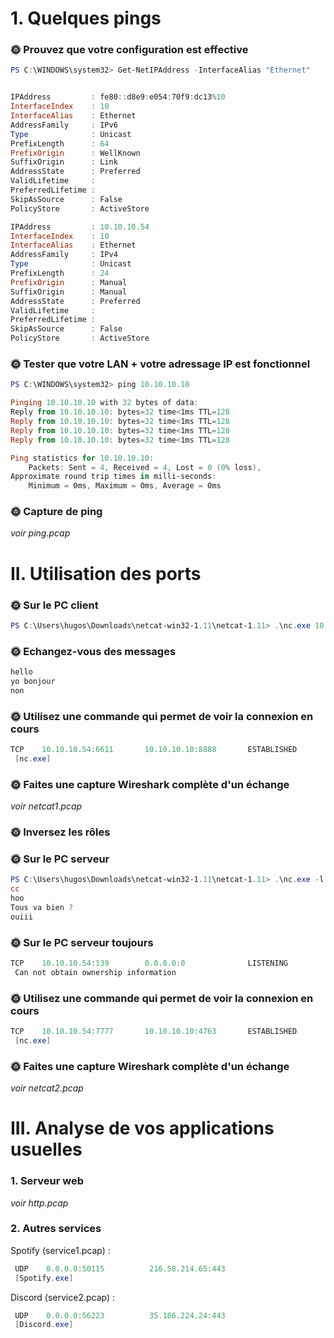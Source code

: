 # 1. Quelques pings

### **🌞 Prouvez que votre configuration est effective**

```powershell
PS C:\WINDOWS\system32> Get-NetIPAddress -InterfaceAlias "Ethernet"


IPAddress         : fe80::d8e9:e054:70f9:dc13%10
InterfaceIndex    : 10
InterfaceAlias    : Ethernet
AddressFamily     : IPv6
Type              : Unicast
PrefixLength      : 64
PrefixOrigin      : WellKnown
SuffixOrigin      : Link
AddressState      : Preferred
ValidLifetime     :
PreferredLifetime :
SkipAsSource      : False
PolicyStore       : ActiveStore

IPAddress         : 10.10.10.54
InterfaceIndex    : 10
InterfaceAlias    : Ethernet
AddressFamily     : IPv4
Type              : Unicast
PrefixLength      : 24
PrefixOrigin      : Manual
SuffixOrigin      : Manual
AddressState      : Preferred
ValidLifetime     :
PreferredLifetime :
SkipAsSource      : False
PolicyStore       : ActiveStore
```

### **🌞 Tester que votre LAN + votre adressage IP est fonctionnel**

```powershell
PS C:\WINDOWS\system32> ping 10.10.10.10

Pinging 10.10.10.10 with 32 bytes of data:
Reply from 10.10.10.10: bytes=32 time<1ms TTL=128
Reply from 10.10.10.10: bytes=32 time<1ms TTL=128
Reply from 10.10.10.10: bytes=32 time<1ms TTL=128
Reply from 10.10.10.10: bytes=32 time<1ms TTL=128

Ping statistics for 10.10.10.10:
    Packets: Sent = 4, Received = 4, Lost = 0 (0% loss),
Approximate round trip times in milli-seconds:
    Minimum = 0ms, Maximum = 0ms, Average = 0ms
```

### **🌞 Capture de ping**

_voir ping.pcap_

# II. Utilisation des ports

### **🌞 Sur le PC client**

```powershell
PS C:\Users\hugos\Downloads\netcat-win32-1.11\netcat-1.11> .\nc.exe 10.10.10.10 8888
```

### **🌞 Echangez-vous des messages**

```powershell
hello
yo bonjour
non
```

### **🌞 Utilisez une commande qui permet de voir la connexion en cours**

```powershell
TCP    10.10.10.54:6611       10.10.10.10:8888       ESTABLISHED
 [nc.exe]
 ```

### **🌞 Faites une capture Wireshark complète d'un échange**

_voir netcat1.pcap_

### **🌞 Inversez les rôles**

### **🌞 Sur le PC serveur**

```powershell
PS C:\Users\hugos\Downloads\netcat-win32-1.11\netcat-1.11> .\nc.exe -l -p 7777
cc
hoo
Tous va bien ?
ouiii
```

### **🌞 Sur le PC serveur toujours**

```powershell
TCP    10.10.10.54:139        0.0.0.0:0              LISTENING
 Can not obtain ownership information
```

### **🌞 Utilisez une commande qui permet de voir la connexion en cours**

```powershell
TCP    10.10.10.54:7777       10.10.10.10:4763       ESTABLISHED
 [nc.exe]
 ```

### **🌞 Faites une capture Wireshark complète d'un échange**

_voir netcat2.pcap_

# III. Analyse de vos applications usuelles

### **1. Serveur web**

_voir http.pcap_

### **2. Autres services**


Spotify (service1.pcap) : 
```powershell
 UDP    0.0.0.0:50115          216.58.214.65:443
 [Spotify.exe]
 ```

Discord (service2.pcap) :
```powershell
 UDP    0.0.0.0:56223          35.186.224.24:443
 [Discord.exe]
```

